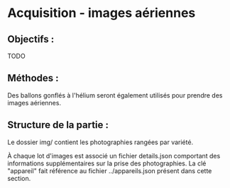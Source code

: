 # Acquisition - images aériennes

## Objectifs :
TODO

## Méthodes :
Des ballons gonflés à l'hélium seront également utilisés pour prendre des images 
aériennes.

## Structure de la partie :
Le dossier img/ contient les photographies rangées par variété.

À chaque lot d'images est associé un fichier details.json comportant des 
informations supplémentaires sur la prise des photographies. La clé "appareil" 
fait référence au fichier ../appareils.json présent dans cette section.
